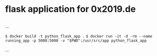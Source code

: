 # flask application for 0x2019.de

##

...

`$ docker build -t python_flask_app .`
`$ docker run -it -d -rm --name running_app -p 5000:5000 -v "$PWD":/usr/src/app python_flask_app`

...

